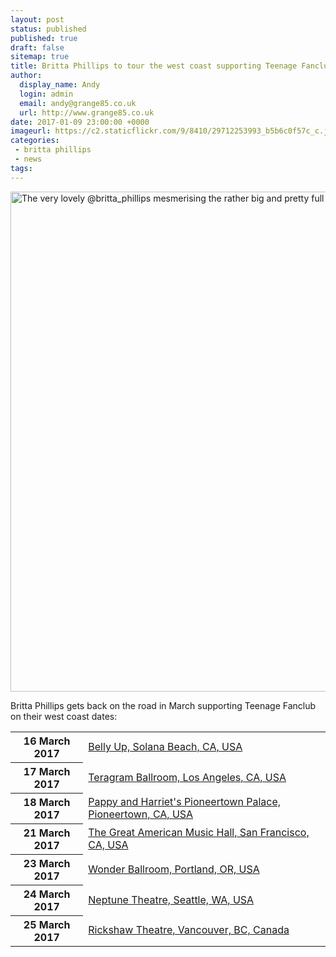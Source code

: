 ```yaml
---
layout: post
status: published
published: true
draft: false
sitemap: true
title: Britta Phillips to tour the west coast supporting Teenage Fanclub
author:
  display_name: Andy
  login: admin
  email: andy@grange85.co.uk
  url: http://www.grange85.co.uk
date: 2017-01-09 23:00:00 +0000
imageurl: https://c2.staticflickr.com/9/8410/29712253993_b5b6c0f57c_c.jpg
categories:
 - britta phillips
 - news
tags:
---
```

<a data-flickr-embed="true"  href="https://www.flickr.com/photos/grange85/29712253993/" title="The very lovely @britta_phillips mesmerising the rather big and pretty full Olympia in Paris"><img src="https://c2.staticflickr.com/9/8410/29712253993_b5b6c0f57c_c.jpg" width="800" height="800" alt="The very lovely @britta_phillips mesmerising the rather big and pretty full Olympia in Paris"></a><script async src="//embedr.flickr.com/assets/client-code.js" charset="utf-8"></script>
<p class="lead">Britta Phillips gets back on the road in March supporting Teenage Fanclub on their west coast dates:</p>
<table class="table table-striped">
        <tbody><tr>
        <th class="col-md-4">16 March 2017</th>
        <td class="col-md-8"><a href="/database/britta-phillips/shows/2017/2017-03-16-britta-phillips-belly-up-solana-beach-ca-usa/">Belly Up, Solana Beach, CA, USA</a></td>
        </tr>
        <tr>
        <th class="col-md-4">17 March 2017</th>
        <td class="col-md-8"><a href="/database/britta-phillips/shows/2017/2017-03-17-britta-phillips-teragram-ballroom-los-angeles-ca-usa/">Teragram Ballroom, Los Angeles, CA, USA</a></td>
        </tr>
        <tr>
        <th class="col-md-4">18 March 2017</th>
        <td class="col-md-8"><a href="/database/britta-phillips/shows/2017/2017-03-18-britta-phillips-pappy-and-harriets-pioneertown-ca-usa/">Pappy and Harriet's Pioneertown Palace, Pioneertown, CA, USA</a></td>
        </tr>
        <tr>
        <th class="col-md-4">21 March 2017</th>
        <td class="col-md-8"><a href="/database/britta-phillips/shows/2017/2017-03-21-britta-phillips-great-american-music-hall-san-francisco-ca-usa/">The Great American Music Hall, San Francisco, CA, USA</a></td>
        </tr>
        <tr>
        <th class="col-md-4">23 March 2017</th>
        <td class="col-md-8"><a href="/database/britta-phillips/shows/2017/2017-03-23-britta-phillips-wonder-ballroom-portland-or-usa/">Wonder Ballroom, Portland, OR, USA</a></td>
        </tr>
        <tr>
        <th class="col-md-4">24 March 2017</th>
        <td class="col-md-8"><a href="/database/britta-phillips/shows/2017/2017-03-24-britta-phillips-neptune-theatre-seattle-wa-usa/">Neptune Theatre, Seattle, WA, USA</a></td>
        </tr>
        <tr>
        <th class="col-md-4">25 March 2017</th>
        <td class="col-md-8"><a href="/database/britta-phillips/shows/2017/2017-03-25-britta-phillips-rickshaw-theatre-vancouver-bc-canada/">Rickshaw Theatre, Vancouver, BC, Canada</a></td>
        </tr>
</tbody></table>
